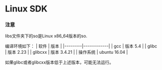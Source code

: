 # Linux SDK

### 注意

libs文件夹下的so是Linux x86_64版本的so.

编译环境如下：
| 软件     | 版本         |
|---------|-------------|
| gcc      | 版本 5.4     |
| glibc    | 版本 2.23    |
| glibcxx  | 版本 3.4.21  |
| 操作系统 | ubuntu 16.04 |

如果glibc或者glibcxx版本低于上述版本，可能无法运行。
